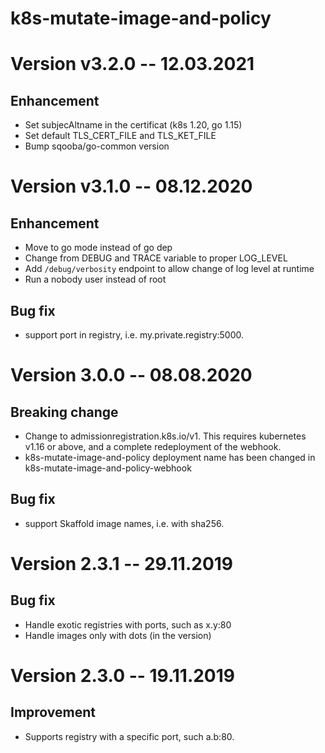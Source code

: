 k8s-mutate-image-and-policy
====

# Version v3.2.0 -- 12.03.2021

## Enhancement

- Set subjecAltname in the certificat (k8s 1.20, go 1.15)
- Set default TLS_CERT_FILE and TLS_KET_FILE
- Bump sqooba/go-common version

# Version v3.1.0 -- 08.12.2020

## Enhancement

- Move to go mode instead of go dep
- Change from DEBUG and TRACE variable to proper LOG_LEVEL
- Add `/debug/verbosity` endpoint to allow change of log level at runtime
- Run a nobody user instead of root

## Bug fix

- support port in registry, i.e. my.private.registry:5000.

# Version 3.0.0 -- 08.08.2020

## Breaking change

- Change to admissionregistration.k8s.io/v1. This requires kubernetes v1.16 or above, and a complete redeployment of the webhook.
- k8s-mutate-image-and-policy deployment name has been changed in k8s-mutate-image-and-policy-webhook

## Bug fix

- support Skaffold image names, i.e. with sha256.

# Version 2.3.1 -- 29.11.2019

## Bug fix

- Handle exotic registries with ports, such as x.y:80
- Handle images only with dots (in the version)

# Version 2.3.0 -- 19.11.2019

## Improvement

- Supports registry with a specific port, such a.b:80. 
